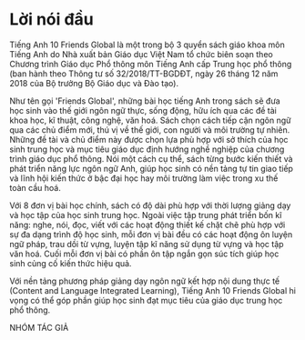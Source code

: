 # Lời nói đầu

Tiếng Anh 10 Friends Global là một trong bộ 3 quyển sách giáo khoa môn Tiếng Anh do Nhà xuất bản Giáo dục Việt Nam tổ chức biên soạn theo Chương trình Giáo dục Phổ thông môn Tiếng Anh cấp Trung học phổ thông (ban hành theo Thông tư số 32/2018/TT-BGDĐT, ngày 26 tháng 12 năm 2018 của Bộ trưởng Bộ Giáo dục và Đào tạo).

Như tên gọi 'Friends Global', những bài học tiếng Anh trong sách sẽ đưa học sinh vào thế giới ngôn ngữ thực, sống động, hữu ích qua các đề tài khoa học, kĩ thuật, công nghệ, văn hoá. Sách chọn cách tiếp cận ngôn ngữ qua các chủ điểm mới, thú vị về thế giới, con người và môi trường tự nhiên. Những đề tài và chủ điểm này được chọn lựa phù hợp với sở thích của học sinh trung học và mục tiêu giáo dục định hướng nghề nghiệp của chương trình giáo dục phổ thông. Nói một cách cụ thể, sách từng bước kiến thiết và phát triển năng lực ngôn ngữ Anh, giúp học sinh có nền tảng tự tin giao tiếp và lĩnh hội kiến thức ở bậc đại học hay môi trường làm việc trong xu thế toàn cầu hoá.

Với 8 đơn vị bài học chính, sách có độ dài phù hợp với thời lượng giảng dạy và học tập của học sinh trung học. Ngoài việc tập trung phát triển bốn kĩ năng: nghe, nói, đọc, viết với các hoạt động thiết kế chặt chẽ phù hợp với sự đa dạng trình độ học sinh, mỗi đơn vị bài đều có các hoạt động ôn luyện ngữ pháp, trau dồi từ vựng, luyện tập kĩ năng sử dụng từ vựng và học tập văn hoá. Cuối mỗi đơn vị bài có phần ôn tập ngắn gọn súc tích giúp học sinh củng cố kiến thức hiệu quả.

Với nền tảng phương pháp giảng dạy ngôn ngữ kết hợp nội dung thực tế (Content and Language Integrated Learning), Tiếng Anh 10 Friends Global hi vọng có thể góp phần giúp học sinh đạt mục tiêu của giáo dục trung học phổ thông.

NHÓM TÁC GIẢ